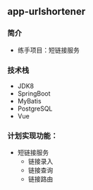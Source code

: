 
## app-urlshortener

### 简介

- 练手项目：短链接服务

### 技术栈

- JDK8
- SpringBoot
- MyBatis
- PostgreSQL
- Vue

### 计划实现功能：

- 短链接服务
  - 链接录入
  - 链接查询
  - 链接路由
